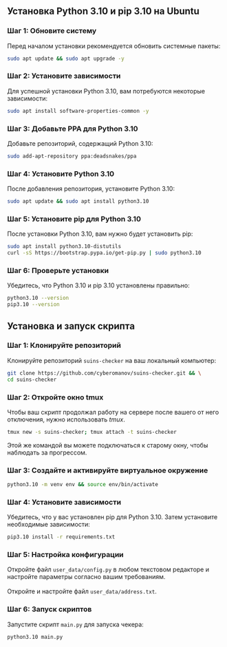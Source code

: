 ## Установка Python 3.10 и pip 3.10 на Ubuntu

### Шаг 1: Обновите систему

Перед началом установки рекомендуется обновить системные пакеты:

```bash
sudo apt update && sudo apt upgrade -y
```

### Шаг 2: Установите зависимости
Для успешной установки Python 3.10, вам потребуются некоторые зависимости:

```bash
sudo apt install software-properties-common -y
```

### Шаг 3: Добавьте PPA для Python 3.10

Добавьте репозиторий, содержащий Python 3.10:
```bash
sudo add-apt-repository ppa:deadsnakes/ppa
```

### Шаг 4: Установите Python 3.10
После добавления репозитория, установите Python 3.10:

```bash
sudo apt update && sudo apt install python3.10
```

### Шаг 5: Установите pip для Python 3.10
После установки Python 3.10, вам нужно будет установить pip:

```bash
sudo apt install python3.10-distutils
curl -sS https://bootstrap.pypa.io/get-pip.py | sudo python3.10
```

### Шаг 6: Проверьте установки
Убедитесь, что Python 3.10 и pip 3.10 установлены правильно:

```bash
python3.10 --version
pip3.10 --version
```

## Установка и запуск скрипта

### Шаг 1: Клонируйте репозиторий
Клонируйте репозиторий `suins-checker` на ваш локальный компьютер:

```bash
git clone https://github.com/cyberomanov/suins-checker.git && \
cd suins-checker
```
### Шаг 2: Откройте окно tmux
Чтобы ваш скрипт продолжал работу на сервере после вашего от него отключения, нужно использовать _tmux_.

```bash
tmux new -s suins-checker; tmux attach -t suins-checker
```
Этой же командой вы можете подключаться к старому окну, чтобы наблюдать за прогрессом.
### Шаг 3: Создайте и активируйте виртуальное окружение

```bash
python3.10 -m venv env && source env/bin/activate
```
### Шаг 4: Установите зависимости
Убедитесь, что у вас установлен pip для Python 3.10. Затем установите необходимые зависимости:

```bash
pip3.10 install -r requirements.txt
```

### Шаг 5: Настройка конфигурации
Откройте файл `user_data/config.py` в любом текстовом редакторе и настройте параметры согласно вашим требованиям.
<br><br>Откройте и настройте файл `user_data/address.txt`.

### Шаг 6: Запуск скриптов

Запустите скрипт `main.py` для запуска чекера:

```bash
python3.10 main.py
```

